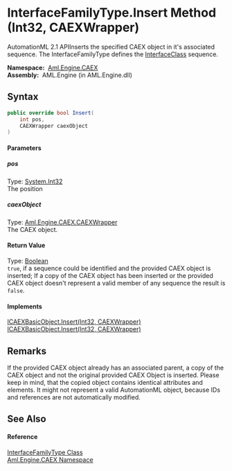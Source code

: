 InterfaceFamilyType.Insert Method (Int32, CAEXWrapper)
======================================================
AutomationML 2.1 APIInserts the specified CAEX object in it's associated sequence. The InterfaceFamilyType defines the [InterfaceClass][1] sequence.

  **Namespace:**  [Aml.Engine.CAEX][2]  
  **Assembly:**  AML.Engine (in AML.Engine.dll)

Syntax
------

```csharp
public override bool Insert(
	int pos,
	CAEXWrapper caexObject
)
```

#### Parameters

##### *pos*
Type: [System.Int32][3]  
The position

##### *caexObject*
Type: [Aml.Engine.CAEX.CAEXWrapper][4]  
The CAEX object.

#### Return Value
Type: [Boolean][5]  
`true`, if a sequence could be identified and the provided CAEX object is inserted; If a copy of the CAEX object has been inserted or the provided CAEX object doesn't represent a valid member of any sequence the result is `false`. 
#### Implements
[ICAEXBasicObject.Insert(Int32, CAEXWrapper)][6]  
[ICAEXBasicObject.Insert(Int32, CAEXWrapper)][6]  


Remarks
-------
 If the provided CAEX object already has an associated parent, a copy of the CAEX object and not the original provided CAEX Object is inserted. Please keep in mind, that the copied object contains identical attributes and elements. It might not represent a valid AutomationML object, because IDs and references are not automatically modified. 

See Also
--------

#### Reference
[InterfaceFamilyType Class][7]  
[Aml.Engine.CAEX Namespace][2]  

[1]: InterfaceClass.md
[2]: ../README.md
[3]: https://docs.microsoft.com/dotnet/api/system.int32
[4]: ../CAEXWrapper/README.md
[5]: https://docs.microsoft.com/dotnet/api/system.boolean
[6]: ../ICAEXBasicObject/Insert_1.md
[7]: README.md
[8]: https://www.automationml.org
[9]: ../../icons/logoShade.png